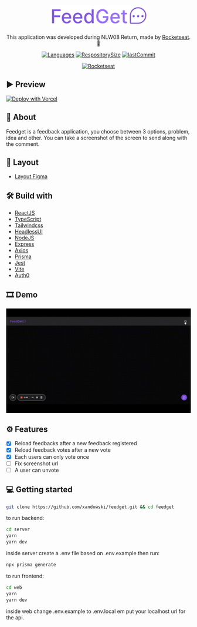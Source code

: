 <div align="center">

<img align="" width="" src="web/src/assets/imgs/logo.svg">

This application was developed during NLW08 Return, made by [Rocketseat](https://rocketseat.com.br/). 🚀

</div>

<div align="center">

[![Languages](https://img.shields.io/github/languages/count/xandowski/feedget?color=blueviolet)]()
[![RespositorySize](https://img.shields.io/github/repo-size/xandowski/feedget?color=blueviolet)]()
[![lastCommit](https://img.shields.io/github/last-commit/xandowski/feedget?color=blueviolet)]()

[![Rocketseat](https://badgen.net/discord/members/Rocketseat?color=8257E5)](https://discord.gg/rocketseat)
</div>

## ▶ Preview

[![Deploy with Vercel](https://vercel.com/button)](https://feedget-xandowski.vercel.app/)

## 📃 About

Feedget is a feedback application, you choose between 3 options, problem, idea and other. You can take a screenshot of the screen to send along with the comment.

## 🎨 Layout

- [Layout Figma](https://www.figma.com/community/file/1102912516166573468)

## 🛠 Build with

- [ReactJS](https://reactjs.org/docs/getting-started.html)
- [TypeScript](https://www.typescriptlang.org/docs/)
- [Tailwindcss](https://tailwindcss.com/)
- [HeadlessUI](https://headlessui.dev/)
- [NodeJS](https://nodejs.org/en/)
- [Express](https://expressjs.com/pt-br/)
- [Axios](https://axios-http.com/ptbr/docs/intro)
- [Prisma](https://www.prisma.io/)
- [Jest](https://jestjs.io/pt-BR/)
- [Vite](https://vitejs.dev/)
- [Auth0](https://auth0.com/docs/)

## 🎞 Demo

<img src="web/src/assets/videos/feedget-presentation.gif">

## ⚙ Features

- [X] Reload feedbacks after a new feedback registered
- [X] Reload feedback votes after a new vote
- [X] Each users can only vote once
- [ ] Fix screenshot url
- [ ] A user can unvote

## 💻 Getting started

```sh
git clone https://github.com/xandowski/feedget.git && cd feedget
```

to run backend:

```sh
cd server
yarn
yarn dev
```

inside server create a .env file based on .env.example
then run:

```sh
npx prisma generate
```

to run frontend:

```sh
cd web
yarn
yarn dev
```

inside web change .env.example to .env.local em put your localhost url for the api.
